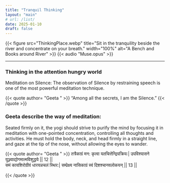 ```yaml
---
title: "Tranquil Thinking"
layout: "main"
# url: /list/
date: 2025-01-10
draft: false
---
```


{{< figure src="ThinkingPlace.webp" title="Sit in the tranquility beside the river and concentrate on your breath." width="100%" alt="A Bench and Books around River" >}}
{{< audio "Muse.opus" >}}

---

### Thinking in the attention hungry world

Meditation on Silence: The observation of Silence by restraining speech is one of the most powerful meditation technique.

{{< quote author= "Geeta " >}}
“Among all the secrets, I am the Silence.”
{{< /quote >}}

### Geeta describe the way of meditation:
Seated firmly on it, the yogi should strive to purify the mind by focusing it in meditation with one-pointed concentration, controlling all thoughts and activities. He must hold the body, neck, and head firmly in a straight line, and gaze at the tip of the nose, without allowing the eyes to wander.

{{< quote author= "Geeta " >}}
तत्रैकाग्रं मन: कृत्वा यतचित्तेन्द्रियक्रिय:|
उपविश्यासने युञ्ज्याद्योगमात्मविशुद्धये || 12 || <br />
समं कायशिरोग्रीवं धारयन्नचलं स्थिर:|
सम्प्रेक्ष्य नासिकाग्रं स्वं दिशश्चानवलोकयन् || 13 ||

{{< /quote >}}

